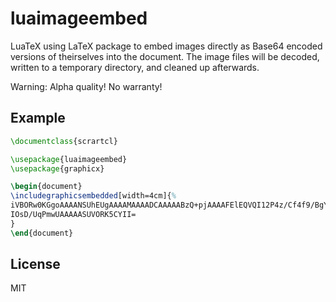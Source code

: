 # luaimageembed

LuaTeX using LaTeX package to embed images directly as Base64 encoded versions of theirselves into the document.
The image files will be decoded, written to a temporary directory, and cleaned up afterwards.

Warning: Alpha quality! No warranty! 

## Example

```latex
\documentclass{scrartcl}

\usepackage{luaimageembed}
\usepackage{graphicx}

\begin{document}
\includegraphicsembedded[width=4cm]{%
iVBORw0KGgoAAAANSUhEUgAAAAMAAAADCAAAAABzQ+pjAAAAFElEQVQI12P4z/Cf4f9/BgYGBgYA
IOsD/UqPmwUAAAAASUVORK5CYII=
}
\end{document}
```

## License

MIT
